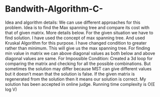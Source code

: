 # Bandwith-Algorithm-C-

Idea and algorithm details:
We can use different approaches for this problem. Idea is to find the Max spanning tree and compare its cost with that of given matrix. More details below.
For the given situation we have to find solution. I have used the concept of max spanning tree. And used Kruskal Algorithm for this purpose. I have changed condition to greater rather than minimum. This will give us the max spanning tree.
For finding min value in matrix we can above diagonal values as both below and above diagonal values are same.
For Impossible Condition:
Created a 3d loop for comparing the matrix and checking for all the possible combinations.
But sometimes the solution may differ because MST can give different values but it doesn’t mean that the solution is false. 
If the given matrix is regenerated from the solution then it means our solution is correct. My solution has been accepted in online judge.
Running time complexity is O(E log V)
 
